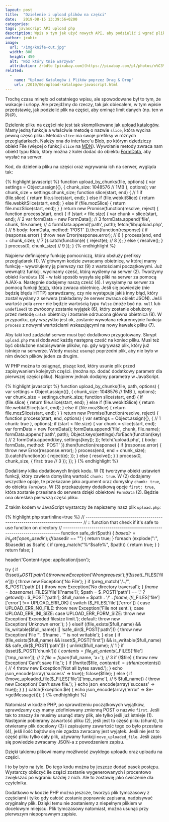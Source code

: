 ```yaml
---
layout: post
title:  "Dzielenie i upload plików na części"
date:   2019-08-15 13:39:56+0200
categories:
tags: javascript API upload php
description: Wpis o tym jak użyć nowych API, aby podzielić i wgrać pliki na serwer. Upload plików na części.
author: jcubic
image:
  url: "/img/knife-cut.jpg"
  width: 800
  height: 450
  alt: "Nóż który tnie warzywa"
  attribution: źródło [pixabay.com](https://pixabay.com/pl/photos/n%C3%B3%C5%BC-ci%C4%99cie-kawa%C5%82ek-kuchnia-warzyw-3923873/), licencja [Simplified Pixabay License](https://pixabay.com/pl/service/license/)
related:
  -
    name: "Upload Katalogów i Plików poprzez Drag & Drop"
    url: /2019/06/upload-katalogow-javascript.html
---
```


Trochę czasu minęło od ostatniego wpisu, ale spowodowane był to tym, że wakacje i urlopy. Ale
przejdźmy do rzeczy, tak jak obiecałem, w tym wpisie przedstawię, jak podzielić plik na części, aby
ominąć limit danych (np. ten w PHP).


<!-- more -->

Dzielenie pliku na części nie jest tak skomplikowane jak
[upload katalogów](2019/06/upload-katalogow-javascript.html). Mamy jedną funkcje a właściwie metodę o nazwie
`slice`, która wycina pewną część pliku. Metoda `slice` ma swoje prefiksy w różnych przeglądarkach. Należy ona
do interface'u [Blob](https://developer.mozilla.org/en-US/docs/Web/API/Blob), po którym dziedziczy obiekt File
(więcej o funkcji `slice` na [MDN](https://developer.mozilla.org/en-US/docs/Web/API/Blob/slice)). Wywołanie
metody zwraca nam obiekt typu Blob, który można z kolei dodać do obiektu
[FormData](https://developer.mozilla.org/en-US/docs/Web/API/FormData), aby wysłać na serwer.

Kod, do dzielenia pliku na części oraz wgrywania ich na serwer, wygląda tak:

{% highlight javascript %}
function upload_by_chunks(file, options) {
    var settings = Object.assign({}, {
       chunk_size: 1048576 // 1MB
    }, options);
    var chunk_size = settings.chunk_size;
    function slice(start, end) { // 1
        if (file.slice) {
            return file.slice(start, end);
        } else if (file.webkitSlice) {
            return file.webkitSlice(start, end);
        } else if (file.mozSlice) {
            return file.mozSlice(start, end);
        }
    }
    return new Promise(function(resolve, reject) {
        function process(start, end) {
            if (start < file.size) {
                var chunk = slice(start, end); // 2
                var formData = new FormData(); // 3
                formData.append('file', chunk, file.name); // 4
                formData.append('path', path);
                fetch('lib/upload.php', { // 5
                    body: formData,
                    method: 'POST'
                }).then(function(response) {
                    if (response.error) {
                        throw new Error(response.error); // 6
                    }
                    process(end, end + chunk_size); // 7
                }).catch(function(e) {
                    reject(e); // 8
                });
            } else {
                resolve();
            }
        }
        process(0, chunk_size) // 9
    });
}
{% endhighlight %}

Najpierw definiujemy funkcję pomocniczą, która obsłuży prefiksy przeglądarek (1). W głównym kodzie zwracamy
obietnicę, w której mamy funkcję - wywołujemy ją pierwszy raz (9) z wartościami początkowymi. Już wewnątrz
funkcji, wycinamy cześć, którą wyślemy na serwer (2).  Tworzymy obiekt `FormData` (3) - w taki sposób wysyła
się pliki na serwer za pomocą AJAX-a. Następnie dodajemy naszą cześć (4).  I wysyłamy na serwer za pomocą
funkcji [fetch](https://developer.mozilla.org/en-US/docs/Web/API/Fetch_API), która zwraca obietnicę. Jeśli się
powiedzie (nie będzię błędu HTTP) sprawdzamy, czy nie występuje jakiś inny błąd, który został wysłany z serwera
(zakładamy że serwer zwraca obiekt JSON). Jeśli wartość pola `error` nie będzie wartością typu `false` (może
być np. `null` lub `undefined`) to zwrócony zostanie wyjątek (6), który zostanie obsłużony przez metodę `catch`
obietnicy i zostanie odrzucona główna obietnica (8).  W przypadku, gdy wszystko jest ok, zostanie wywołana
rekurencyjnie funkcja `process` z nowymi wartościami wskazującymi na nowy kawałek pliku (7).

Aby taki kod zadziałał serwer musi być dodatkowo przygotowany. Skrypt `upload.php` musi dodawać każdą następną
cześć na koniec pliku. Musi też być obsłużone nadpisywanie plików, np. gdy wgrywasz plik, który już istnieje
na serwerze. Wtedy musisz usunąć poprzedni plik, aby nie było w nim dwóch plików jeden za drugim.

W PHP można to osiągnąć, pisząc kod, który usunie plik przed zapisywaniem kolejnych części. (można np. dodać
dodatkowy parametr dla pierwszej części pliku). Najpierw jednak dodajmy parametry w JavaScript.


{% highlight javascript %}
function upload_by_chunks(file, path, options) {
    var settings = Object.assign({}, {
        chunk_size: 1048576 // 1MB
    }, options);
    var chunk_size = settings.chunk_size;
    function slice(start, end) {
        if (file.slice) {
            return file.slice(start, end);
        } else if (file.webkitSlice) {
            return file.webkitSlice(start, end);
        } else if (file.mozSlice) {
            return file.mozSlice(start, end);
        }
    }
    return new Promise(function(resolve, reject) {
        function process(start, end, options) {
            var settings = Object.assign({}, { // 1
                chunk: true
            }, options);
            if (start < file.size) {
                var chunk = slice(start, end);
                var formData = new FormData();
                formData.append('file', chunk, file.name);
                formData.append('path', path);
                Object.keys(settings).forEach(function(key) {  // 2
                    formData.append(key, settings[key]);
                });
                fetch('upload.php', {
                    body: formData,
                    method: 'POST'
                }).then(function(response) {
                    if (response.error) {
                        throw new Error(response.error);
                    }
                    process(end, end + chunk_size);
                }).catch(function(e) {
                    reject(e);
                });
            } else {
                resolve();
            }
        }
        process(0, chunk_size, {
            first: true // 3
        });
    });
}
{% endhighlight %}

Dodaliśmy kilka dodatkowych linijek kodu. W (1) tworzymy obiekt ustawień funkcji, który zawiera domyślną
wartość `chunk: true`.  W (2) dodajemy wszystkie opcje, te przekazane jako argument oraz domyślny `chunk:
true`, do obiektu `FormData`. W (3) przekazujemy dodatkową opcje `first: true`, która zostanie przesłana do
serwera dzięki obiektowi `FormData` (2). Będzie ona określała pierwszą część pliku.

Z takim kodem w JavaScript wystarczy że napiszemy nasz plik `upload.php`:

{% highlight php startinline=true %}
// ----------------------------------------------------------------------------
// :: function that check if it's safe to use function on directory
// ----------------------------------------------------------------------------
function safe_dir($path) {
    $basedir = ini_get('open_basedir');
    if ($basedir == "") {
        return true;
    }
    foreach (explode(":", $basedir) as $safe) {
        if (preg_match("%^$safe%", $path)) {
            return true;
        }
    }
    return false;
}


header('Content-type: application/json');

try {
    if (!isset($_POST['path'])) {
        throw new Exception('Wrong request');
    }
    if (!isset($_FILES['file'])) {
        throw new Exception('No File');
    }
    if (preg_match("/\.\./", $_POST['path'])) {
        throw new Exception('No directory traversal');
    }
    $fname = basename($_FILES['file']['name']);
    $path = $_POST['path'] == '.' ? getcwd() : $_POST['path'];
    $full_name = $path . '/' . $fname;
    if ($_FILES['file']['error'] !== UPLOAD_ERR_OK) {
        switch ($_FILES['file']['error']) {
            case UPLOAD_ERR_NO_FILE:
                throw new Exception('File not sent.');
        case UPLOAD_ERR_INI_SIZE:
        case UPLOAD_ERR_FORM_SIZE:
            throw new Exception('Exceeded filesize limit.');
        default:
            throw new Exception('Unknown error.');
        }
    } elseif ((file_exists($full_name) && !is_writable($full_name)) ||
              !safe_dir($_POST['path'])) {
        throw new Exception('File "'. $fname . '" is not writable');
    } else {
         if (file_exists($full_name) && isset($_POST['first']) &&
             is_writable($full_name) && safe_dir($_POST['path'])) {
             unlink($full_name); // 1
         }
         if (isset($_POST['chunk'])) {
             $contents = file_get_contents($_FILES['file']['tmp_name']); // 2
             $file = fopen($full_name, 'a+'); // 3
             if (!$file) {
                 throw new Exception('Can\'t save file.');
             }
             if (fwrite($file, $contents) != strlen($contents)) { // 4
                 throw new Exception('Not all bytes saved.');
             }
             echo json_encode(array('success' => true));
             fclose($file);
         } else {
             if (!move_uploaded_file($_FILES['file']['tmp_name'], // 5
                                     $full_name)) {
                 throw new Exception('Can\'t save file.');
             }
             echo json_encode(array('success' => true));
         }
    }
} catch(Exception $e) {
    echo json_encode(array('error' => $e->getMessage()));
}
{% endhighlight %}

Natomiast w kodzie PHP, po sprawdzeniu początkowych wyjątków, sprawdzamy czy mamy zdefiniowany zmienną POST o
nazwie `first`.  Jeśli tak to znaczy że musimy usunąć stary plik, ale tylko jeśli już istnieje (1). Następnie
pobieramy zawartość pliku (2), jeśli jest to część pliku (chunk), to otwieramy plik docelowy (3) i zapisujemy
zawartość tego co było przesłane (4), jeśli ilość bajtów się nie zgadza zwracany jest wyjątek. Jeśli nie jest
to część pliku tylko cały plik, używamy funkcji `move_uploaded_file`. Jeśli zapis się powiedzie zwracamy JSON-a
z powodzeniem zapisu.

Dzięki takiemu plikowi mamy możliwość zwykłego uploadu oraz uploadu na części.

I to by było na tyle. Do tego kodu można by jeszcze dodać pasek postępu. Wystarczy obliczyć ile części
zostanie wygenerowanych i procentowo zwiększać po wgraniu każdej z nich. Ale to zostawię jako ćwiczenie dla
czytelnika.

Dodatkowo w kodzie PHP można jeszcze, tworzyć plik tymczasowy z częściami i tylko gdy całość zostanie
poprawnie zapisana, nadpisywać oryginalny plik. Dzięki temu nie zostaniemy z niepełnym plikiem w docelowym
miejscu. Plik tymczasowy natomiast, można usunąć przy pierwszym niepoprawnym zapisie.
